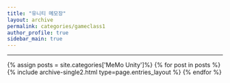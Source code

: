 ```yaml
---
title: "유니티 메모장"
layout: archive
permalink: categories/gameclass1
author_profile: true
sidebar_main: true
---
```


***
<!-- 공백포함 -> site.categories.['a b c'] -->


{% assign posts = site.categories['MeMo Unity']%}
{% for post in posts %} {% include archive-single2.html type=page.entries_layout %} {% endfor %}



